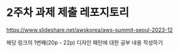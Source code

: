 # 2주차 과제 제출 레포지토리

https://www.slideshare.net/awskorea/aws-summit-seoul-2023-12

해당 링크의 1번째(20p - 22p) 디자인 패턴에 대한 공부 내용 작성하기

